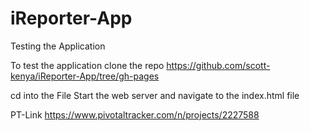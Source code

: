 # iReporter-App

Testing the Application

To test the application clone the repo https://github.com/scott-kenya/iReporter-App/tree/gh-pages

cd into the File
Start the web server and navigate to the index.html file

PT-Link https://www.pivotaltracker.com/n/projects/2227588